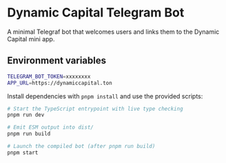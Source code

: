 # Dynamic Capital Telegram Bot

A minimal Telegraf bot that welcomes users and links them to the Dynamic Capital
mini app.

## Environment variables

```bash
TELEGRAM_BOT_TOKEN=xxxxxxxx
APP_URL=https://dynamiccapital.ton
```

Install dependencies with `pnpm install` and use the provided scripts:

```bash
# Start the TypeScript entrypoint with live type checking
pnpm run dev

# Emit ESM output into dist/
pnpm run build

# Launch the compiled bot (after pnpm run build)
pnpm start
```

